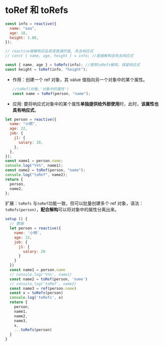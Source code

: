 # toRef 和 toRefs

```js
const info = reactive({
  name: "aaa",
  age: 18,
  height: 1.88,
});

// reactive被解构后会变成普通的值, 失去响应式
// const { name, age, height } = info; //直接解构会失去响应式

const { name, age } = toRefs(info); //使用toRefs解构，保留响应式
const height = toRef(info, "height");
```

- 作用：创建一个 ref 对象，其 value 值指向另一个对象中的某个属性。

  ```js
  //toRef(对象,'对象中的属性')
  const name = toRef(person, "name");
  ```

- 应用: 要将响应式对象中的某个属性**单独提供给外部使用**时，此时，**该属性也具有响应式**。

```js
let person = reactive({
  name: "小明",
  age: 22,
  job: {
    j1: {
      salary: 20,
    },
  },
});
const name1 = person.name;
console.log("%%%", name1);
const name2 = toRef(person, "name");
console.log("toRef", name2);
return {
  person,
  name2,
};
```

扩展：`toRefs` 与`toRef`功能一致，但可以批量创建多个 ref 对象，语法：`toRefs(person)`，**配合解构**可以将对象中的属性分离出来。

```js
setup () {
  // 数据
  let person = reactive({
    name: '小明',
    age: 22,
    job: {
      j1: {
        salary: 20
      }
    }
  })
  const name1 = person.name
  // console.log('%%%', name1)
  const name2 = toRef(person, 'name')
  // console.log('toRef', name2)
  const name3 = ref(person.name)
  const x = toRefs(person)
  console.log('toRefs', x)
  return {
    person,
    name1,
    name2,
    name3,
    x,
    ...toRefs(person)
  }
}
```
